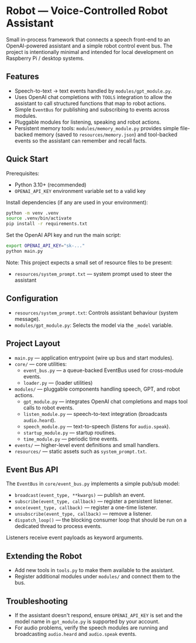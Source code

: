 # Robot — Voice-Controlled Robot Assistant

Small in-process framework that connects a speech front-end to an OpenAI-powered
assistant and a simple robot control event bus. The project is intentionally
minimal and intended for local development on Raspberry Pi / desktop systems.

## Features

- Speech-to-text -> text events handled by `modules/gpt_module.py`.
- Uses OpenAI chat completions with `TOOLS` integration to allow the assistant
  to call structured functions that map to robot actions.
- Simple `EventBus` for publishing and subscribing to events across modules.
- Pluggable modules for listening, speaking and robot actions.
 - Persistent memory tools: `modules/memory_module.py` provides simple
   file-backed memory (saved to `resources/memory.json`) and tool-backed
   events so the assistant can remember and recall facts.

## Quick Start

Prerequisites:

- Python 3.10+ (recommended)
- `OPENAI_API_KEY` environment variable set to a valid key

Install dependencies (if any are used in your environment):

```bash
python -m venv .venv
source .venv/bin/activate
pip install -r requirements.txt  
```

Set the OpenAI API key and run the main script:

```bash
export OPENAI_API_KEY="sk-..."
python main.py
```

Note: This project expects a small set of resource files to be present:
- `resources/system_prompt.txt` — system prompt used to steer the assistant

## Configuration

- `resources/system_prompt.txt`: Controls assistant behaviour (system message).
- `modules/gpt_module.py`: Selects the model via the `_model` variable.

## Project Layout

- `main.py` — application entrypoint (wire up bus and start modules).
- `core/` — core utilities:
  - `event_bus.py` — a queue-backed EventBus used for cross-module events.
  - `loader.py` — (loader utilities)
- `modules/` — pluggable components handling speech, GPT, and robot actions.
  - `gpt_module.py` — integrates OpenAI chat completions and maps tool calls
    to robot events.
  - `listen_module.py` — speech-to-text integration (broadcasts `audio.heard`).
  - `speech_module.py` — text-to-speech (listens for `audio.speak`).
  - `startup_module.py` — startup routines.
  - `time_module.py` — periodic time events.
- `events/` — higher-level event definitions and small handlers.
- `resources/` — static assets such as `system_prompt.txt`.

## Event Bus API

The `EventBus` in `core/event_bus.py` implements a simple pub/sub model:

- `broadcast(event_type, **kwargs)` — publish an event.
- `subscribe(event_type, callback)` — register a persistent listener.
- `once(event_type, callback)` — register a one-time listener.
- `unsubscribe(event_type, callback)` — remove a listener.
- `dispatch_loop()` — the blocking consumer loop that should be run on a
  dedicated thread to process events.

Listeners receive event payloads as keyword arguments.

## Extending the Robot

- Add new tools in `tools.py` to make them available to the assistant.
- Register additional modules under `modules/` and connect them to the bus.

## Troubleshooting

- If the assistant doesn't respond, ensure `OPENAI_API_KEY` is set and the
  model name in `gpt_module.py` is supported by your account.
- For audio problems, verify the speech modules are running and broadcasting
  `audio.heard` and `audio.speak` events.
